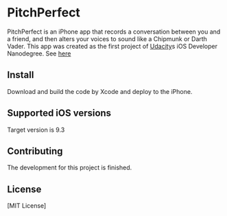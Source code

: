 # PitchPerfect
PitchPerfect is an iPhone app that records a conversation between you and a friend, and then alters your voices to sound like a Chipmunk or Darth Vader. This app was created as the first project of [Udacity](https://www.udacity.com)s iOS Developer Nanodegree. See [here](https://www.udacity.com/course/ios-developer-nanodegree--nd003)

## Install
Download and build the code by Xcode and deploy to the iPhone.

## Supported iOS versions
Target version is 9.3

## Contributing
The development for this project is finished.

## License
[MIT License]